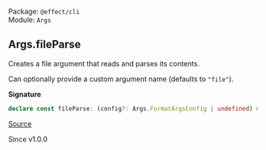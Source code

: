 Package: `@effect/cli`<br />
Module: `Args`<br />

## Args.fileParse

Creates a file argument that reads and parses its contents.

Can optionally provide a custom argument name (defaults to `"file"`).

**Signature**

```ts
declare const fileParse: (config?: Args.FormatArgsConfig | undefined) => Args<unknown>
```

[Source](https://github.com/Effect-TS/effect/tree/main/packages/cli/src/Args.ts#L246)

Since v1.0.0